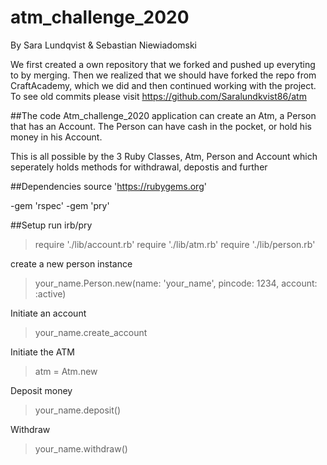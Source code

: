 # atm_challenge_2020
By Sara Lundqvist & Sebastian Niewiadomski

We first created a own repository that we forked and pushed up everyting to by merging.
Then we realized that we should have forked the repo from CraftAcademy, which we did and then continued working with the project.
To see old commits please visit https://github.com/Saralundkvist86/atm

##The code
Atm_challenge_2020 application can create an Atm, a Person that has an Account. The Person can have cash in the pocket, or hold his money in his Account.

This is all possible by the 3 Ruby Classes, Atm, Person and Account which seperately holds methods for withdrawal, depostis and further

##Dependencies
source 'https://rubygems.org'

-gem 'rspec'
-gem 'pry'

##Setup
run irb/pry
>require './lib/account.rb'
>require './lib/atm.rb'
>require './lib/person.rb'

create a new person instance
>your_name.Person.new(name: 'your_name', pincode: 1234, account: :active)

Initiate an account
>your_name.create_account

Initiate the ATM
>atm = Atm.new

Deposit money
>your_name.deposit()

Withdraw
>your_name.withdraw()


